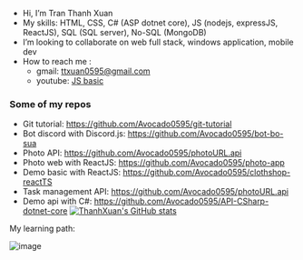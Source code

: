 - Hi, I’m Tran Thanh Xuan
- My skills:  HTML, CSS, C# (ASP dotnet core), JS (nodejs, expressJS, ReactJS), SQL (SQL server), No-SQL (MongoDB)
- I’m looking to collaborate on web full stack, windows application, mobile dev
- How to reach me :
  + gmail: ttxuan0595@gmail.com
  + youtube: [JS basic](https://www.youtube.com/playlist?list=PL1yLvINYNFc_OR0it4nz79ceqO1uZCQ9I)
### Some of my repos
+ Git tutorial: https://github.com/Avocado0595/git-tutorial
+ Bot discord with Discord.js: https://github.com/Avocado0595/bot-bo-sua
+ Photo API: https://github.com/Avocado0595/photoURL.api
+ Photo web with ReactJS: https://github.com/Avocado0595/photo-app
+ Demo basic with ReactJS: https://github.com/Avocado0595/clothshop-reactTS
+ Task management API: https://github.com/Avocado0595/photoURL.api
+ Demo api with C#: https://github.com/Avocado0595/API-CSharp-dotnet-core
[![ThanhXuan's GitHub stats](https://github-readme-stats.vercel.app/api?username=avocado0595)](https://github.com/avocado0595/github-readme-stats)
<!---
Avocado0595/Avocado0595 is a ✨ special ✨ repository because its `README.md` (this file) appears on your GitHub profile.
You can click the Preview link to take a look at your changes.
--->

My learning path:

![image](https://user-images.githubusercontent.com/56567195/179879911-0ade383a-8440-4478-9e3f-8a461e9fbae5.png)


